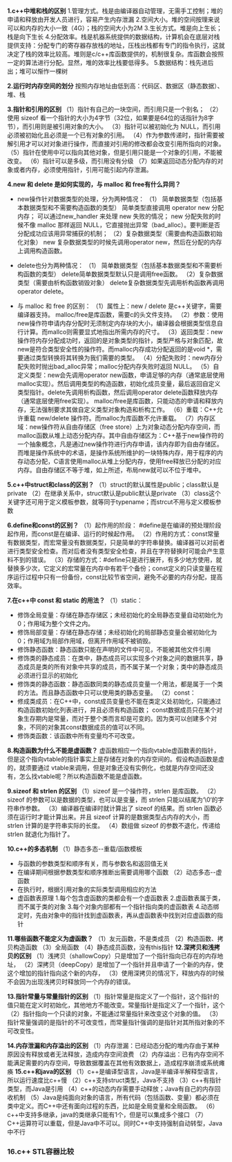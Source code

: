 **1.c++中堆和栈的区别**
1.管理方式。栈是由编译器自动管理，无需手工控制；堆的申请和释放由开发人员进行，容易产生内存泄漏
2.空间大小。堆的空间按理来说可以和内存的大小一致（4G）；栈的空间大小为2M
3.生长方式。堆是向上生长；栈是向下生长
4.分配效率。栈是机器系统提供的数据结构，计算机会在底层对栈提供支持：分配专门的寄存器存放栈的地址，压栈出栈都有专门的指令执行，这就决定了栈的效率比较高。堆则是c/c++库函数提供的，机制很复杂。库函数会按照一定的算法进行分配。显然，堆的效率比栈要低得多。
5.数据结构：栈先进后出；堆可以惭怍一棵树

**2.运行时内存空间的划分**
按照内存地址由低到高：代码区、数据区（静态数据）、堆、栈

**3.指针和引用的区别**
（1）指针有自己的一块空间，而引用只是一个别名；
（2）使用 sizeof 看一个指针的大小为4字节（32位，如果要是64位的话指针为8字节），而引用则是被引用对象的大小。
（3）指针可以被初始化为 NULL，而引用必须被初始化且必须是一个已有对象的引用。
（4）作为参数传递时，指针需要被解引用才可以对对象进行操作，而直接对引用的修改都会改变引用所指向的对象。
（5）指针在使用中可以指向其他对象，但是引用只能是一个对象的引用，不能被改变。
（6）指针可以是多级，而引用没有分级
（7）如果返回动态分配内存的对象或者内存，必须使用指针，引用可能引起内存泄漏。

**4.new 和 delete 是如何实现的，与 malloc 和 free有什么异同？**
- new操作针对数据类型的处理，分为两种情况：
    （1） 简单数据类型（包括基本数据类型和不需要构造函数的类型）
    简单类型直接调用 operator new 分配内存；
    可以通过new_handler 来处理 new 失败的情况；
    new 分配失败的时候不像 malloc 那样返回 NULL，它直接抛出异常（bad_alloc）。要判断是否分配成功应该用异常捕获的机制；
    （2）复杂数据类型（需要由构造函数初始化对象）
    new 复杂数据类型的时候先调用operator new，然后在分配的内存上调用构造函数。 
- delete也分为两种情况：
    （1） 简单数据类型（包括基本数据类型和不需要析构函数的类型）
    delete简单数据类型默认只是调用free函数。
    （2）复杂数据类型（需要由析构函数销毁对象）
    delete复杂数据类型先调用析构函数再调用operator delete。

- 与 malloc 和 free 的区别：
    （1）属性上：new / delete 是c++关键字，需要编译器支持。 malloc/free是库函数，需要c的头文件支持。
    （2）参数：使用new操作符申请内存分配时无须制定内存块的大小，编译器会根据类型信息自行计算。而mallco则需要显式地指出所需内存的尺寸。
    （3）返回类型：new操作符内存分配成功时，返回的是对象类型的指针，类型严格与对象匹配，故new是符合类型安全性的操作符。而malloc内存成功分配返回的是void *，需要通过类型转换将其转换为我们需要的类型。
    （4）分配失败时：new内存分配失败时抛出bad_alloc异常；malloc分配内存失败时返回 NULL。
    （5）自定义类型：new会先调用operator new函数，申请足够的内存（通常底层使用malloc实现）。然后调用类型的构造函数，初始化成员变量，最后返回自定义类型指针。delete先调用析构函数，然后调用operator delete函数释放内存（通常底层使用free实现）。 malloc/free是库函数，只能动态的申请和释放内存，无法强制要求其做自定义类型对象构造和析构工作。
    （6）重载：C++允许重载 new/delete 操作符。而malloc为库函数不允许重载。
    （7）内存区域：new操作符从自由存储区（free store）上为对象动态分配内存空间，而malloc函数从堆上动态分配内存。其中自由存储区为：C++基于new操作符的一个抽象概念，凡是通过new操作符进行内存申请，该内存即为自由存储区。而堆是操作系统中的术语，是操作系统所维护的一块特殊内存，用于程序的内存动态分配，C语言使用malloc从堆上分配内存，使用free释放已分配的对应内存。自由存储区不等于堆，如上所述，布局new就可以不位于堆中。

**5.c++中struct和class的区别？**
（1）struct的默认属性是public；class默认是private
（2）在继承关系中，struct默认是public默认是private
（3）class这个关键字还可用于定义模板参数，就等同于typename；而strcut不用与定义模板参数

**6.define和const的区别？**
（1）起作用的阶段： #define是在编译的预处理阶段起作用，而const是在编译、运行的时候起作用。
（2）作用的方式：const常量有数据类型，而宏常量没有数据类型，只是简单的字符串替换。编译器可以对前者进行类型安全检查。而对后者没有类型安全检查，并且在字符替换时可能会产生意料不到的错误。
（3）存储的方式：#define只是进行展开，有多少地方使用，就替换多少次，它定义的宏常量在内存中有若干个备份；const定义的只读变量在程序运行过程中只有一份备份，const比较节省空间，避免不必要的内存分配，提高效率。

**7.在c++中 const 和 static 的用法？**
（1）static：
- 修饰全局变量：存储在静态存储区；未经初始化的全局静态变量自动初始化为 0；作用域为整个文件之内。
- 修饰局部变量：存储在静态存储；未经初始化的局部静态变量会被初始化为0；作用域为局部作用域，但离开作用域不被销毁。
- 修饰静态函数：静态函数只能在声明的文件中可见，不能被其他文件引用
- 修饰类的静态成员：在类中，静态成员可以实现多个对象之间的数据共享，静态成员是类的所有对象中共享的成员，而不属于某一个对象；类中的静态成员必须进行显示的初始化
- 修饰类的静态函数：静态函数同类的静态成员变量一个用法，都是属于一个类的方法。而且静态函数中只可以使用类的静态变量。
（2）const：
- 修成类成员：在C++中，const成员变量也不能在类定义处初始化，只能通过构造函数初始化列表进行，并且必须有构造函数； const数据成员只在某个对象生存期内是常量，而对于整个类而言却是可变的。因为类可以创建多个对象，不同的对象其const数据成员的值可以不同。
- 修饰类函数：该函数中所有变量均不可改变。

**8.构造函数为什么不能是虚函数？**
虚函数相应一个指向vtable虚函数表的指针，但是这个指向vtable的指针事实上是存储在对象的内存空间的。假设构造函数是虚的，就须要通过 vtable来调用，但是对象还没有实例化，也就是内存空间还没有，怎么找vtable呢？所以构造函数不能是虚函数。

**9.sizeof 和 strlen 的区别**
（1）sizeof 是一个操作符，strlen 是库函数。
（2）sizeof 的参数可以是数据的类型，也可以是变量，而 strlen 只能以结尾为‘\0‘的字符串作参数。
（3）编译器在编译时就计算出了 sizeof 的结果。而 strlen 函数必须在运行时才能计算出来。并且 sizeof 计算的是数据类型占内存的大小，而 strlen 计算的是字符串实际的长度。
（4）数组做 sizeof 的参数不退化，传递给 strlen 就退化为指针了。

**10.c++的多态机制**
（1）静态多态--重载/函数模板
- 与函数的参数类型和顺序有关，而与参数名和返回值无关
- 在编译期间根据参数类型和顺序推断出需要调用哪个函数
（2）动态多态--虚函数
- 在执行时，根据引用对象的实际类型调用相应的方法
- 虚函数表原理
    1.每个包含虚函数的类都会有一个虚函数表
    2.虚函数表属于类，而不属于类的对象
    3.每个对象内部都有一个指针指向类的虚函数表
    4.动态绑定时，先由对象中的指针找到虚函数表，再从虚函数表中找到对应虚函数的指针

**11.哪些函数不能定义为虚函数？**
（1）友元函数，不是类成员
（2）构造函数、拷贝构造函数
（3）全局函数
（4）静态成员函数，没有this指针
**12.深拷贝和浅拷贝的区别**
（1）浅拷贝（shallowCopy）只是增加了一个指针指向已存在的内存地址，
（2）深拷贝（deepCopy）是增加了一个指针并且申请了一个新的内存，使这个增加的指针指向这个新的内存，
（3）使用深拷贝的情况下，释放内存的时候不会因为出现浅拷贝时释放同一个内存的错误。

**13.指针常量与常量指针的区别**
（1）指针常量是指定义了一个指针，这个指针的值只能在定义时初始化，其他地方不能改变。常量指针是指定义了一个指针，这个（2）指针指向一个只读的对象，不能通过常量指针来改变这个对象的值。
（3）指针常量强调的是指针的不可改变性，而常量指针强调的是指针对其所指对象的不可改变性。

**14.内存泄漏和内存溢出的区别**
（1）内存泄漏：已经动态分配的堆内存由于某种原因没有释放或者无法释放，造成内存空间浪费
（2）内存溢出：已有内存空间不能满足需要的内存空间，导致数据覆盖在其他有效数据上，造成程序崩溃或系统瘫痪
**15.c++和java的区别**
（1）c++是编译型语言，Java是半编译半解释型语言，所以运行速度比c++慢
（2）c++支持struct类型，Java不支持
（3）c++有指针类型，而Java是引用
（4）c++的动态内存需要手动释放；Java有自己的内存回收机制
（5）Java是纯面向对象的语言，所有代码（包括函数、变量）都必须在类中定义。而C++中还有面向过程的东西，比如是全局变量和全局函数。
（6）c++中支持多继承，java的类继承只能有1个，但是可以集成多个接口
（7）C++运算符可以重载，但是Java中不可以。同时C++中支持强制自动转型，Java中不行

### 16.c++ STL容器比较

